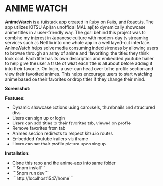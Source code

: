 # ANIME WATCH
<p><strong>AnimeWatch</strong> is a fullstack app created in Ruby on Rails, and ReactJs. The app utilizes KITSU Api(an unofficial MAL api)to dynamically showcase anime titles in a user-friendly way. The goal behind this project was to combine my interest in Japanese culture with modern-day tv streaming services such as Netflix into one whole app in a well layed-out interface. AnimeWatch helps solve media consuming indecisiveness by allowing users to browse through an array of anime and 'favoriting' the titles they think look cool. Each title has its own description and embedded youtube trailer to help give the user a taste of what each title is all about before adding it into their favorite. On login, a user can head over tothe profile section and view their favorited animes. This helps encourage users to start watching anime based on their favorites or drop titles if they change their mind. 
</p>
<p><strong>Screenshot:</strong> </p>

<p><strong>Features:</strong> 
<ul>
<li>Dynamic showcase actions using carousels, thumbnails and structured divs</li>
<li>Users can sign up or login </li>
<li>Users can add titles to their favorites tab, viewed on profile </li>
<li>Remove favorites from tab </li>
<li>Animes section redirects to respect kitsu.io routes </li>
<li>Embedded Youtube trailers via iframe </li>
<li>Users can set their profile picture upon singup</li>
</ul>
</p>

<p><strong>Installation:</strong> 
<ul>
  <li> Clone this repo and the anime-app into same folder</li>
  <li> ```$npm install```</li>
  <li> ```$npm run dev```</li>
  <li> ```http://localhost1547/home```</li>
  </ul>
</p>

